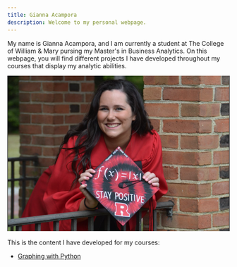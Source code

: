 ```yaml
---
title: Gianna Acampora
description: Welcome to my personal webpage.
---
```


My name is Gianna Acampora, and I am currently a student at The College of William & Mary pursing my Master's in Business Analytics. On this webpage, you will find different projects I have developed throughout my courses that display my analytic abilities.

![My Picture](/pics/GiannaPicture.png)

This is the content I have developed for my courses:
- [Graphing with Python](/graphing/index.md)
